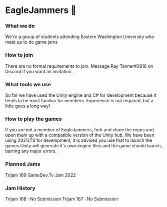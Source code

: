 # EagleJammers 🦅

### What we do
We're a group of students attending Eastern Washington University who meet up to do game jams

### How to join
There are no formal requirements to join. Message Ray Tanner#2916 on Discord if you want an invitation.

### What tools we use
So far we have used the Unity engine and C# for development because it tends to be most familiar for members.
Experience is not required, but a little goes a long way!

### How to play the games 
If you are not a member of EagleJammers, fork and clone the repos and open them up with a compatible version of the Unity hub.
We have been using 2021LTS for development, it is advised you use that to launch the games
Unity will generate it's own engine files and the game should launch, barring any major errors.

### Planned Jams
Trijam 169
GameDev.Tv Jam 2022

### Jam History
Trijam 168 : No Submission
Trijam 167 : No Submission

<!--

**Here are some ideas to get you started:**

🙋‍♀️ A short introduction - what is your organization all about?
🌈 Contribution guidelines - how can the community get involved?
👩‍💻 Useful resources - where can the community find your docs? Is there anything else the community should know?
🍿 Fun facts - what does your team eat for breakfast?
🧙 Remember, you can do mighty things with the power of [Markdown](https://docs.github.com/github/writing-on-github/getting-started-with-writing-and-formatting-on-github/basic-writing-and-formatting-syntax)
-->
